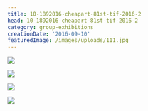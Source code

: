 ```yaml
---
title: 10-1892016-cheapart-81st-tif-2016-2
head: 10-1892016-cheapart-81st-tif-2016-2
category: group-exhibitions
creationDate: '2016-09-10'
featuredImage: /images/uploads/111.jpg
---
```

![ ](https://i.imgur.com/qywT4dr.jpg)

![ ](https://i.imgur.com/Jy9B4Gc.jpg)

![ ](https://i.imgur.com/VyxDGMc.jpg)

![ ](https://i.imgur.com/D2hJMUC.jpg)
